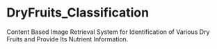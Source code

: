# DryFruits_Classification
Content Based Image Retrieval System for Identification of Various Dry Fruits and Provide Its Nutrient Information.
